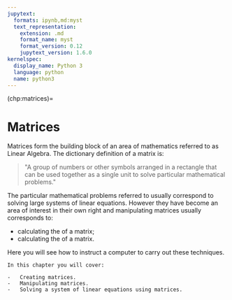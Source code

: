 ```yaml
---
jupytext:
  formats: ipynb,md:myst
  text_representation:
    extension: .md
    format_name: myst
    format_version: 0.12
    jupytext_version: 1.6.0
kernelspec:
  display_name: Python 3
  language: python
  name: python3
---
```


(chp:matrices)=

# Matrices

Matrices form the building block of an area of mathematics referred to
as Linear Algebra. The dictionary definition of a matrix is:

> "A group of numbers or other symbols arranged in a rectangle that can
> be used together as a single unit to solve particular mathematical
> problems."

The particular mathematical problems referred to usually correspond to
solving large systems of linear equations. However they have become an
area of interest in their own right and manipulating matrices usually
corresponds to:

- calculating the of a matrix;
- calculating the of a matrix.

Here you will see how to instruct a computer to carry out these techniques.

```{important}
In this chapter you will cover:

-   Creating matrices.
-   Manipulating matrices.
-   Solving a system of linear equations using matrices.
```
